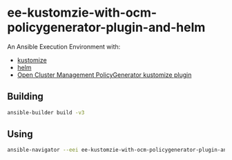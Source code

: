 # ee-kustomzie-with-ocm-policygenerator-plugin-and-helm

An Ansible Execution Environment with:
* [kustomize](https://github.com/kubernetes-sigs/kustomize)
* [helm](https://github.com/helm/helm)
* [Open Cluster Management PolicyGenerator kustomize plugin](https://github.com/open-cluster-management-io/policy-generator-plugin)

## Building
```bash
ansible-builder build -v3
```

## Using
```bash
ansible-navigator --eei ee-kustomzie-with-ocm-policygenerator-plugin-and-helm:latest run MY-PLAYBOOK.yaml
```
